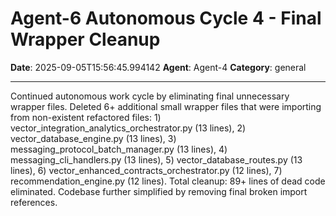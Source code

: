 # Agent-6 Autonomous Cycle 4 - Final Wrapper Cleanup

**Date**: 2025-09-05T15:56:45.994142
**Agent**: Agent-4
**Category**: general

---

Continued autonomous work cycle by eliminating final unnecessary wrapper files. Deleted 6+ additional small wrapper files that were importing from non-existent refactored files: 1) vector_integration_analytics_orchestrator.py (13 lines), 2) vector_database_engine.py (13 lines), 3) messaging_protocol_batch_manager.py (13 lines), 4) messaging_cli_handlers.py (13 lines), 5) vector_database_routes.py (13 lines), 6) vector_enhanced_contracts_orchestrator.py (12 lines), 7) recommendation_engine.py (12 lines). Total cleanup: 89+ lines of dead code eliminated. Codebase further simplified by removing final broken import references.
